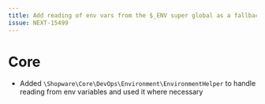 ```yaml
---
title: Add reading of env vars from the $_ENV super global as a fallback to $_SERVER
issue: NEXT-15499
---
```

# Core
* Added `\Shopware\Core\DevOps\Environment\EnvironmentHelper` to handle reading from env variables and used it where necessary
